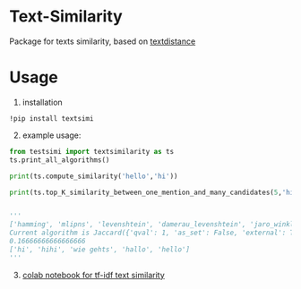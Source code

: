 # Text-Similarity
Package for texts similarity, based on [textdistance](https://pypi.org/project/textdistance/)

# Usage
1. installation
  ```
  !pip install textsimi
  ```
2. example usage:
  ```python
  from testsimi import textsimilarity as ts
  ts.print_all_algorithms()

  print(ts.compute_similarity('hello','hi'))

  print(ts.top_K_similarity_between_one_mention_and_many_candidates(5,'hi',['hi','hihi','hello',"what's up", 'greetings', 'how are you', 'hallo', 'wie gehts']))
  
  
  '''
  ['hamming', 'mlipns', 'levenshtein', 'damerau_levenshtein', 'jaro_winkler', 'strcmp95', 'needleman_wunsch', 'gotoh', 'smith_waterman', 'jaccard', 'sorensen', 'tversky', 'overlap', 'tanimoto', 'cosine', 'monge_elkan', 'bag', 'ratcliff_obershelp', 'arith_ncd', 'rle_ncd', 'bwtrle_ncd', 'sqrt_ncd', 'entropy_ncd', 'bz2_ncd',   'zlib_ncd', 'editex', 'prefix', 'postfix', 'length', 'identity', 'matrix']
  Current algorithm is Jaccard({'qval': 1, 'as_set': False, 'external': True})
  0.16666666666666666
  ['hi', 'hihi', 'wie gehts', 'hallo', 'hello']
  '''
  ```
3. [colab notebook for tf-idf text similarity](https://colab.research.google.com/gist/leoxiang66/1275ad6c11e97df29abe474c50712668/tf-idf-text-similarity.ipynb)
